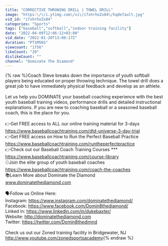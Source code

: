 ```yaml
---
title: "CORRECTIVE THROWING DRILL | TOWEL DRILL"
image: "https:\/\/i.ytimg.com\/vi\/ifxhrhoZx84\/hqdefault.jpg"
vid_id: "ifxhrhoZx84"
categories: "Sports"
tags: ["baseball","softball","indoor training facility"]
date: "2022-04-09T12:06:12+03:00"
vid_date: "2022-01-20T13:00:17Z"
duration: "PT1M56S"
viewcount: "1756"
likeCount: "29"
dislikeCount: ""
channel: "Dominate The Diamond"
---
```

{% raw %}Coach Steve breaks down the importance of youth softball players being educated on proper throwing technique. The towel drill does a great job to have immediately physical feedback and develop as an athlete. <br /><br />Let us help you DOMINATE your baseball coaching experience with the best youth baseball training videos, performance drills and detailed instructional explanations. If you are new to coaching baseball or a seasoned baseball coach, this is the place for you.<br /><br />👉Get FREE access to ALL our online training material for 3-days<br /><a rel="nofollow" target="blank" href="https://www.baseballcoachtraining.com/dtd-universe-3-day-trial">https://www.baseballcoachtraining.com/dtd-universe-3-day-trial</a><br />👉Get FREE access on How to Run the Perfect Baseball Practice<br /><a rel="nofollow" target="blank" href="https://www.baseballcoachtraining.com/runtheperfectpractice">https://www.baseballcoachtraining.com/runtheperfectpractice</a><br />👉Check out our Baseball Coach Training Courses ***<br /><a rel="nofollow" target="blank" href="https://www.baseballcoachtraining.com/course-library">https://www.baseballcoachtraining.com/course-library</a><br />⚾️Join the elite group of youth baseball coaches <br /><a rel="nofollow" target="blank" href="https://www.baseballcoachtraining.com/coach-the-coaches">https://www.baseballcoachtraining.com/coach-the-coaches</a><br />📚Learn More about Dominate the Diamond<br />www.dominatethediamond.com<br /><br />🗣Follow us Online Here:<br />Instagram: <a rel="nofollow" target="blank" href="https://www.instagram.com/dominatethediamond/">https://www.instagram.com/dominatethediamond/</a><br />Facebook: <a rel="nofollow" target="blank" href="https://www.facebook.com/Domin8thediamond/">https://www.facebook.com/Domin8thediamond/</a><br />Linked in: <a rel="nofollow" target="blank" href="https://www.linkedin.com/in/dukebaxter/">https://www.linkedin.com/in/dukebaxter/</a><br />Website: <a rel="nofollow" target="blank" href="http://dominatethediamond.com">http://dominatethediamond.com</a><br />Twitter: <a rel="nofollow" target="blank" href="https://twitter.com/Domin8thedimnd">https://twitter.com/Domin8thedimnd</a><br /><br />Check us out our Zoned training facility in Bridgewater, NJ <br /><a rel="nofollow" target="blank" href="http://www.youtube.com/zonedsportsacademy">http://www.youtube.com/zonedsportsacademy</a>{% endraw %}
